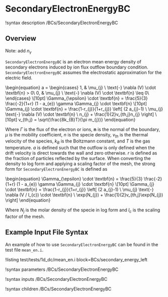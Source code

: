 # SecondaryElectronEnergyBC

!syntax description /BCs/SecondaryElectronEnergyBC

## Overview

Note: add $n_{\gamma}$

`SecondaryElectronEnergyBC` is an electron mean energy density of secondary electrons induced by ion flux outflow boundary condition.
`SecondaryElectronEnergyBC` assumes the electrostatic approximation for the electric field.

\begin{equation}
a =
\begin{cases}
1, & \mu_{j} \ \text{-} \nabla (V) \cdot \textbf{n} > 0\\
0, & \mu_{j} \ \text{-} \nabla (V) \cdot \textbf{n} \leq 0\\
\end{cases} \\[10pt]
\Gamma_{\epsilon} \cdot \textbf{n} = \frac{5}{3} \frac{-2}{1+r} (1 - a_{e}) \gamma \Gamma_{j} \cdot \textbf{n} \\[10pt]
\Gamma_{j} \cdot \textbf{n} = \frac{1-r_{j}}{1+r_{j}} \left[ (2 a_{j}-1) \ \mu_{j} \text{-} \nabla (V) \cdot \textbf{n} \ n_{j} + \frac{1}{2}v_{th,j}n_{j} \right] \\[10pt]
v_{th,j} = \sqrt{\frac{8k_{B}T}{\pi m_{j}}}
\end{equation}

Where $\Gamma$ is the flux of the electron or ions, $\textbf{n}$ is the normal of the boundary,
$\mu$ is the mobility coefficient, $n$ is the specie density, $v_{th}$ is the thermal velocity of the species, $k_{B}$ is the Boltzmann constant, and $T$ is the gas temperature. $a$ is defined such that the outflow is only defined when the drift velocity is direct towards the wall and zero otherwise. $r$ is defined as the fraction of particles reflected by the surface. When converting the density to log form and applying a scaling factor of the mesh, the strong form for `SecondaryElectronEnergyBC` is defined as

\begin{equation}
\Gamma_{\epsilon} \cdot \textbf{n} = \frac{5}{3} \frac{-2}{1+r} (1 - a_{e}) \gamma \Gamma_{j} \cdot \textbf{n} \\[10pt]
\Gamma_{j} \cdot \textbf{n} = \frac{1-r_{j}}{1+r_{j}} \left[ (2 a_{j}-1) \ \mu_{j} \text{-} \nabla (V / l_{c}) \cdot \textbf{n} \ \exp(N_{j}) + \frac{1}{2}v_{th,j}\exp(N_{j}) \right]
\end{equation}

Where $N_{j}$ is the molar density of the specie in log form and $l_{c}$ is the scaling factor of the mesh.

## Example Input File Syntax

An example of how to use `SecondaryElectronEnergyBC` can be found in the
test file `mean_en.i`.

!listing test/tests/1d_dc/mean_en.i block=BCs/secondary_energy_left

!syntax parameters /BCs/SecondaryElectronEnergyBC

!syntax inputs /BCs/SecondaryElectronEnergyBC

!syntax children /BCs/SecondaryElectronEnergyBC
